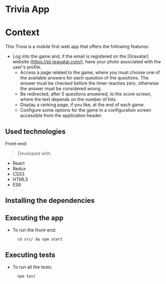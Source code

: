 # Trivia App

# Context
This Trivia is a mobile first web app that offers the following features:
  - Log into the game and, if the email is registered on the [Gravatar] website (https://pt.gravatar.com/), have your photo associated with the user's profile.
    - Access a page related to the game, where you must choose one of the available answers for each question of the questions. The answer must be checked before the timer reaches zero, otherwise the answer must be considered wrong.
    - Be redirected, after 5 questions answered, to the score screen, where the text depends on the number of hits.
    - Display a ranking page, if you like, at the end of each game.
    - Configure some options for the game in a configuration screen accessible from the application header.

## Used technologies

Front-end:
> Developed with:
  - React
  - Redux
  - CSS3
  - HTML5
  - ES6

## Installing the dependencies

## Executing the app
* To run the front-end:

  ```
    cd src/ && npm start
  ```

## Executing tests

* To run all the tests:

  ```
    npm test
  ```
